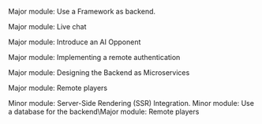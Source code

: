 Major module: Use a Framework as backend.

Major module: Live chat

Major module: Introduce an AI Opponent

Major module: Implementing a remote authentication

Major module: Designing the Backend as Microservices

Major module: Remote players

Minor module: Server-Side Rendering (SSR) Integration.
Minor module: Use a database for the backend\Major module: Remote players
